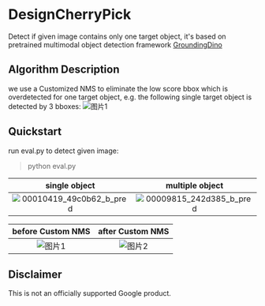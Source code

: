 # DesignCherryPick
Detect if given image contains only one target object, it's based on pretrained multimodal object detection framework [GroundingDino](https://huggingface.co/docs/transformers/en/model_doc/grounding-dino)

## Algorithm Description
we use a Customized NMS to eliminate the low score bbox which is overdetected for one target object, e.g. the following single target object is detected by 3 bboxes:
![图片1](https://github.com/user-attachments/assets/dceb1280-ffbb-42db-a418-d560246abaa4)
## Quickstart
run eval.py to detect given image:
> python eval.py

single object             |  multiple object
:-------------------------:|:-------------------------:
 ![00010419_49c0b62_b_pred](https://github.com/Scorbinwen/DesignCherryPick/assets/29889669/088e6b95-846e-4484-aed2-8c6b80e24315)|  ![00009815_242d385_b_pred](https://github.com/Scorbinwen/DesignCherryPick/assets/29889669/99d37fd2-e957-4c83-93f4-055a6a38a19a)

before Custom NMS             |  after Custom NMS
:-------------------------:|:-------------------------:
![图片1](https://github.com/user-attachments/assets/dceb1280-ffbb-42db-a418-d560246abaa4)|![图片2](https://github.com/user-attachments/assets/9c35e25c-16b5-4568-b8a9-417b249f4736)

## Disclaimer

This is not an officially supported Google product.
